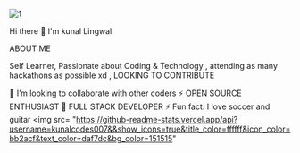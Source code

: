 
![1](https://user-images.githubusercontent.com/72959655/137020444-b901c4fd-df80-4384-96e3-0f646d70eab1.png)


Hi there 👋 I'm kunal Lingwal

ABOUT ME

Self Learner, Passionate about Coding & Technology ,  attending as many hackathons as possible xd , LOOKING TO CONTRIBUTE 


👯 I’m looking to collaborate with other coders
⚡️ OPEN SOURCE ENTHUSIAST 
🔭 FULL STACK DEVELOPER
⚡ Fun fact: I love soccer and guitar
<img src= "https://github-readme-stats.vercel.app/api?username=kunalcodes007&&show_icons=true&title_color=ffffff&icon_color=bb2acf&text_color=daf7dc&bg_color=151515"
